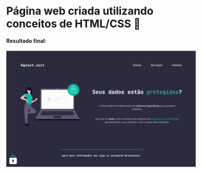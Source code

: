 # Página web criada utilizando conceitos de HTML/CSS  :rocket:

#### Resultado final:

![Tela final](images/final.png)